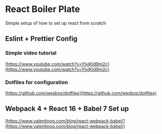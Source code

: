 # React Boiler Plate

Simple setup of how to set up react from scratch

## Eslint + Prettier Config

### Simple video tutorial

[https://www.youtube.com/watch?v=YIvjKId9m2c](https://www.youtube.com/watch?v=YIvjKId9m2c)

### Dotfiles for configuration

[https://github.com/wesbos/dotfiles](https://github.com/wesbos/dotfiles)

## Webpack 4 + React 16 + Babel 7 Set up

[https://www.valentinog.com/blog/react-webpack-babel/](https://www.valentinog.com/blog/react-webpack-babel/)
